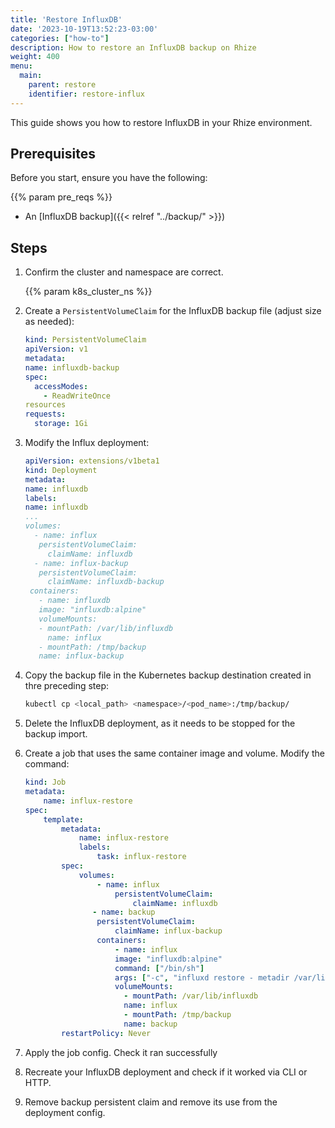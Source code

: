 ```yaml
---
title: 'Restore InfluxDB'
date: '2023-10-19T13:52:23-03:00'
categories: ["how-to"]
description: How to restore an InfluxDB backup on Rhize
weight: 400
menu:
  main:
    parent: restore
    identifier: restore-influx
---
```



This guide shows you how to restore InfluxDB in your Rhize environment.

## Prerequisites

Before you start, ensure you have the following:

{{% param pre_reqs %}}
- An [InfluxDB backup]({{< relref "../backup/" >}})

## Steps

1. Confirm the cluster and namespace are correct.

    {{% param k8s_cluster_ns %}}

1.  Create a `PersistentVolumeClaim` for the InfluxDB backup file
(adjust size as needed):

    ```yaml
    kind: PersistentVolumeClaim
    apiVersion: v1
    metadata:
    name: influxdb-backup
    spec:
      accessModes:
        - ReadWriteOnce
    resources
    requests:
      storage: 1Gi
    ```

1. Modify the Influx deployment:

    ```yaml
    apiVersion: extensions/v1beta1
    kind: Deployment
    metadata:
    name: influxdb
    labels:
    name: influxdb
    ...
    volumes:
      - name: influx
       persistentVolumeClaim:
         claimName: influxdb
      - name: influx-backup
       persistentVolumeClaim:
         claimName: influxdb-backup
     containers:
       - name: influxdb
       image: "influxdb:alpine"
       volumeMounts:
       - mountPath: /var/lib/influxdb
         name: influx
       - mountPath: /tmp/backup
       name: influx-backup
     ```


1. Copy the backup file in the Kubernetes backup destination created in thre preceding step:

     ```bash
     kubectl cp <local_path> <namespace>/<pod_name>:/tmp/backup/
     ```
1. Delete the InfluxDB deployment, as it needs to be stopped for the backup import.
1. Create a job that uses the same container image and volume. Modify the command:

    ```yaml
    kind: Job
    metadata:
        name: influx-restore
    spec:
        template:
            metadata:
                name: influx-restore
                labels:
                    task: influx-restore
            spec:
                volumes:
                    - name: influx
                        persistentVolumeClaim:
                            claimName: influxdb
                   - name: backup
                    persistentVolumeClaim:
                        claimName: influx-backup
                    containers:
                        - name: influx
                        image: "influxdb:alpine"
                        command: ["/bin/sh"]
                        args: ["-c", "influxd restore - metadir /var/lib/influxdb/meta -database <your_db_here> -datadir /var/lib/influxdb/data /tmp/backup/"]
                        volumeMounts:
                          - mountPath: /var/lib/influxdb
                          name: influx
                          - mountPath: /tmp/backup
                          name: backup
            restartPolicy: Never
    ```

1. Apply the job config. Check it ran successfully

1. Recreate your InfluxDB deployment and check if it worked via CLI or HTTP.
1. Remove backup persistent claim and remove its use from the deployment config.
